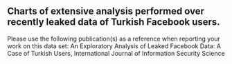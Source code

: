## Charts of extensive analysis performed over recently leaked data of Turkish Facebook users.

Please use the following publication(s) as a reference when reporting your work on this data set:
  An Exploratory Analysis of Leaked Facebook Data: A Case of Turkish Users, International Journal of Information Security Science
